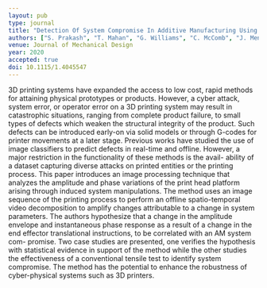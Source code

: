 ```yaml
---
layout: pub
type: journal
title: "Detection Of System Compromise In Additive Manufacturing Using Video Motion Magnification"
authors: ["S. Prakash", "T. Mahan", "G. Williams", "C. McComb", "J. Menold", "C. Tucker"]
venue: Journal of Mechanical Design
year: 2020
accepted: true
doi: 10.1115/1.4045547
---
```

3D printing systems have expanded the access to low cost, rapid methods for attaining physical prototypes or products. However, a cyber attack, system error, or operator error on a 3D printing system may result in catastrophic situations, ranging from complete product failure, to small types of defects which weaken the structural integrity of the product. Such defects can be introduced early-on via solid models or through G-codes for printer movements at a later stage. Previous works have studied the use of image classifiers to predict defects in real-time and offline. However, a major restriction in the functionality of these methods is the avail- ability of a dataset capturing diverse attacks on printed entities or the printing process. This paper introduces an image processing technique that analyzes the amplitude and phase variations of the print head platform arising through induced system manipulations. The method uses an image sequence of the printing process to perform an offline spatio-temporal video decomposition to amplify changes attributable to a change in system parameters. The authors hypothesize that a change in the amplitude envelope and instantaneous phase response as a result of a change in the end effector translational instructions, to be correlated with an AM system com- promise. Two case studies are presented, one verifies the hypothesis with statistical evidence in support of the method while the other studies the effectiveness of a conventional tensile test to identify system compromise. The method has the potential to enhance the robustness of cyber-physical systems such as 3D printers.
